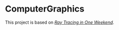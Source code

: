 # ComputerGraphics

This project is based on [_Ray Tracing in One Weekend_](https://raytracing.github.io/books/RayTracingInOneWeekend.html).